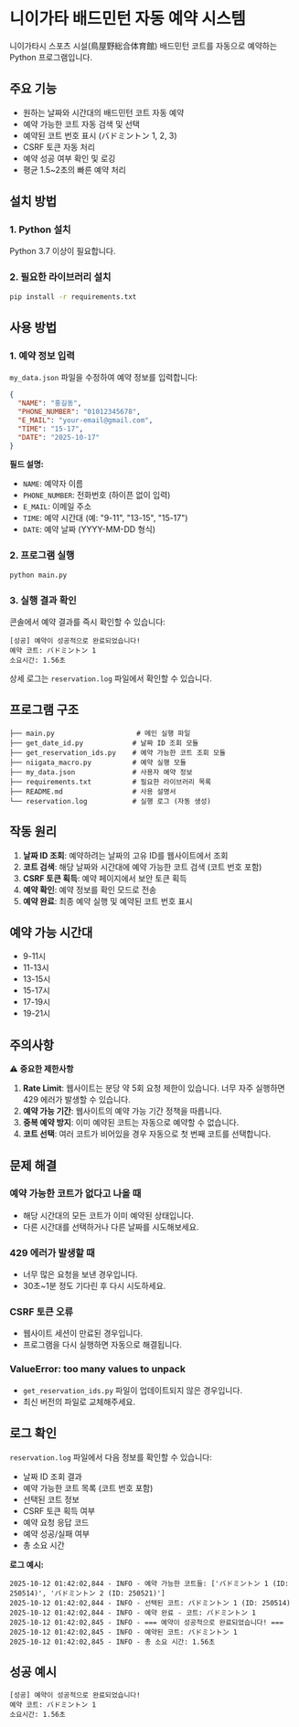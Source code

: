 # 니이가타 배드민턴 자동 예약 시스템

니이가타시 스포츠 시설(鳥屋野総合体育館) 배드민턴 코트를 자동으로 예약하는 Python 프로그램입니다.

## 주요 기능

- 원하는 날짜와 시간대의 배드민턴 코트 자동 예약
- 예약 가능한 코트 자동 검색 및 선택
- 예약된 코트 번호 표시 (バドミントン 1, 2, 3)
- CSRF 토큰 자동 처리
- 예약 성공 여부 확인 및 로깅
- 평균 1.5~2초의 빠른 예약 처리

## 설치 방법

### 1. Python 설치
Python 3.7 이상이 필요합니다.

### 2. 필요한 라이브러리 설치
```bash
pip install -r requirements.txt
```

## 사용 방법

### 1. 예약 정보 입력
`my_data.json` 파일을 수정하여 예약 정보를 입력합니다:

```json
{
  "NAME": "홍길동",
  "PHONE_NUMBER": "01012345678",
  "E_MAIL": "your-email@gmail.com",
  "TIME": "15-17",
  "DATE": "2025-10-17"
}
```

**필드 설명:**
- `NAME`: 예약자 이름
- `PHONE_NUMBER`: 전화번호 (하이픈 없이 입력)
- `E_MAIL`: 이메일 주소
- `TIME`: 예약 시간대 (예: "9-11", "13-15", "15-17")
- `DATE`: 예약 날짜 (YYYY-MM-DD 형식)

### 2. 프로그램 실행
```bash
python main.py
```

### 3. 실행 결과 확인
콘솔에서 예약 결과를 즉시 확인할 수 있습니다:

```
[성공] 예약이 성공적으로 완료되었습니다!
예약 코트: バドミントン 1
소요시간: 1.56초
```

상세 로그는 `reservation.log` 파일에서 확인할 수 있습니다.

## 프로그램 구조

```
├── main.py                    # 메인 실행 파일
├── get_date_id.py            # 날짜 ID 조회 모듈
├── get_reservation_ids.py    # 예약 가능한 코트 조회 모듈
├── niigata_macro.py          # 예약 실행 모듈
├── my_data.json              # 사용자 예약 정보
├── requirements.txt          # 필요한 라이브러리 목록
├── README.md                 # 사용 설명서
└── reservation.log           # 실행 로그 (자동 생성)
```

## 작동 원리

1. **날짜 ID 조회**: 예약하려는 날짜의 고유 ID를 웹사이트에서 조회
2. **코트 검색**: 해당 날짜와 시간대에 예약 가능한 코트 검색 (코트 번호 포함)
3. **CSRF 토큰 획득**: 예약 페이지에서 보안 토큰 획득
4. **예약 확인**: 예약 정보를 확인 모드로 전송
5. **예약 완료**: 최종 예약 실행 및 예약된 코트 번호 표시

## 예약 가능 시간대

- 9-11시
- 11-13시
- 13-15시
- 15-17시
- 17-19시
- 19-21시

## 주의사항

⚠️ **중요한 제한사항**

1. **Rate Limit**: 웹사이트는 분당 약 5회 요청 제한이 있습니다. 너무 자주 실행하면 429 에러가 발생할 수 있습니다.
2. **예약 가능 기간**: 웹사이트의 예약 가능 기간 정책을 따릅니다.
3. **중복 예약 방지**: 이미 예약된 코트는 자동으로 예약할 수 없습니다.
4. **코트 선택**: 여러 코트가 비어있을 경우 자동으로 첫 번째 코트를 선택합니다.

## 문제 해결

### 예약 가능한 코트가 없다고 나올 때
- 해당 시간대의 모든 코트가 이미 예약된 상태입니다.
- 다른 시간대를 선택하거나 다른 날짜를 시도해보세요.

### 429 에러가 발생할 때
- 너무 많은 요청을 보낸 경우입니다.
- 30초~1분 정도 기다린 후 다시 시도하세요.

### CSRF 토큰 오류
- 웹사이트 세션이 만료된 경우입니다.
- 프로그램을 다시 실행하면 자동으로 해결됩니다.

### ValueError: too many values to unpack
- `get_reservation_ids.py` 파일이 업데이트되지 않은 경우입니다.
- 최신 버전의 파일로 교체해주세요.

## 로그 확인

`reservation.log` 파일에서 다음 정보를 확인할 수 있습니다:
- 날짜 ID 조회 결과
- 예약 가능한 코트 목록 (코트 번호 포함)
- 선택된 코트 정보
- CSRF 토큰 획득 여부
- 예약 요청 응답 코드
- 예약 성공/실패 여부
- 총 소요 시간

**로그 예시:**
```
2025-10-12 01:42:02,844 - INFO - 예약 가능한 코트들: ['バドミントン 1 (ID: 250514)', 'バドミントン 2 (ID: 250521)']
2025-10-12 01:42:02,844 - INFO - 선택된 코트: バドミントン 1 (ID: 250514)
2025-10-12 01:42:02,844 - INFO - 예약 완료 - 코트: バドミントン 1
2025-10-12 01:42:02,845 - INFO - === 예약이 성공적으로 완료되었습니다! ===
2025-10-12 01:42:02,845 - INFO - 예약된 코트: バドミントン 1
2025-10-12 01:42:02,845 - INFO - 총 소요 시간: 1.56초
```

## 성공 예시

```
[성공] 예약이 성공적으로 완료되었습니다!
예약 코트: バドミントン 1
소요시간: 1.56초
```



